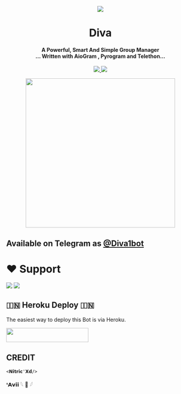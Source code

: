 <p align="center">
  <img src="https://telegra.ph/file/dac56ba4d9f84aff89a6c.jpg">
</p>

<h1 align="center"><b> Diva </b></h1>

<h4 align="center">A Powerful, Smart And Simple Group Manager <br> ... Written with AioGram , Pyrogram and Telethon...</h4>
<p align='center'>
  <a href="https://www.python.org/" alt="made-with-python"> <img src="https://img.shields.io/badge/Made%20with-Python-1f425f.svg?style=flat-square&logo=python&color=blue" /> </a>
  <a href="https://github.com/NitricXd/MissLyraRobot/graphs/commit-activity" alt="Maintenance"> <img src="https://img.shields.io/badge/Maintained%3F-yes-green.svg?style=flat-square" /> </a>
</p>

<p align="center"><a href="https://t.me/MissLyraRobot"><img src="(https://telegra.ph/file/73337f3406d18b80a2683.jpg)" width="400"></a></p>

## Available on Telegram as [@Diva1bot](https://t.me/MissLyraRobot)

# ❤️ Support
<a href="https://t.me/TheXCodeTeam"><img src="https://img.shields.io/badge/Join-Telegram%20Channel-red.svg?logo=Telegram"></a>
<a href="https://t.me/XCodeSupport"><img src="https://img.shields.io/badge/Join-Telegram%20Group-blue.svg?logo=telegram"></a>


## 🇮🇳 Heroku Deploy 🇮🇳
The easiest way to deploy this Bot is via Heroku.

<p align="left"><a href="https://heroku.com/deploy?template=https://github.com/NitricXd/MissLyraRobot"> <img src="https://img.shields.io/badge/Deploy%20To%20Heroku-black?style=for-the-badge&logo=heroku" width="220" height="38.45"/></a></p>



## CREDIT
```
<𝗡𝗶𝘁𝗿𝗶𝗰'𝗫𝗱/>
```
❛𝗔𝘃𝗶𝗶 𓆩 🦅 𓆪
 
```
